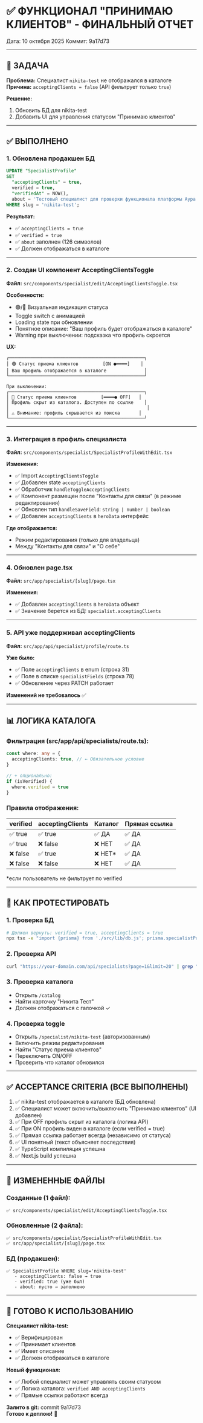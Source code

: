 # ✅ ФУНКЦИОНАЛ "ПРИНИМАЮ КЛИЕНТОВ" - ФИНАЛЬНЫЙ ОТЧЕТ

Дата: 10 октября 2025
Коммит: 9a17d73

---

## 🎯 ЗАДАЧА

**Проблема:** Специалист `nikita-test` не отображался в каталоге  
**Причина:** `acceptingClients = false` (API фильтрует только `true`)

**Решение:**
1. Обновить БД для nikita-test
2. Добавить UI для управления статусом "Принимаю клиентов"

---

## ✅ ВЫПОЛНЕНО

### 1. Обновлена продакшен БД

```sql
UPDATE "SpecialistProfile" 
SET 
  "acceptingClients" = true,
  verified = true,
  "verifiedAt" = NOW(),
  about = 'Тестовый специалист для проверки функционала платформы Аура. Помогаю с тестированием новых возможностей и улучшений платформы.'
WHERE slug = 'nikita-test';
```

**Результат:**
- ✅ `acceptingClients = true`
- ✅ `verified = true`
- ✅ `about` заполнен (126 символов)
- ✅ Должен отображаться в каталоге

---

### 2. Создан UI компонент AcceptingClientsToggle

**Файл:** `src/components/specialist/edit/AcceptingClientsToggle.tsx`

**Особенности:**
- 🟢/🔴 Визуальная индикация статуса
- Toggle switch с анимацией
- Loading state при обновлении
- Понятное описание: "Ваш профиль будет отображаться в каталоге"
- Warning при выключении: подсказка что профиль скроется

**UX:**
```
┌──────────────────────────────────────────────────┐
│ 🟢 Статус приема клиентов         [ON ●━━━━]    │
│ Ваш профиль отображается в каталоге              │
└──────────────────────────────────────────────────┘

При выключении:
┌──────────────────────────────────────────────────┐
│ 🔴 Статус приема клиентов         [━━━━● OFF]   │
│ Профиль скрыт из каталога. Доступен по ссылке    │
│                                                   │
│ ⚠️ Внимание: профиль скрывается из поиска       │
└──────────────────────────────────────────────────┘
```

---

### 3. Интеграция в профиль специалиста

**Файл:** `src/components/specialist/SpecialistProfileWithEdit.tsx`

**Изменения:**
- ✅ Import `AcceptingClientsToggle`
- ✅ Добавлен state `acceptingClients`
- ✅ Обработчик `handleToggleAcceptingClients`
- ✅ Компонент размещен после "Контакты для связи" (в режиме редактирования)
- ✅ Обновлен тип `handleSaveField`: `string | number | boolean`
- ✅ Добавлен `acceptingClients` в `heroData` интерфейс

**Где отображается:**
- Режим редактирования (только для владельца)
- Между "Контакты для связи" и "О себе"

---

### 4. Обновлен page.tsx

**Файл:** `src/app/specialist/[slug]/page.tsx`

**Изменения:**
- ✅ Добавлен `acceptingClients` в `heroData` объект
- ✅ Значение берется из БД: `specialist.acceptingClients`

---

### 5. API уже поддерживал acceptingClients

**Файл:** `src/app/api/specialist/profile/route.ts`

**Уже было:**
- ✅ Поле `acceptingClients` в enum (строка 31)
- ✅ Поле в списке `specialistFields` (строка 78)
- ✅ Обновление через PATCH работает

**Изменений не требовалось** ✅

---

## 📊 ЛОГИКА КАТАЛОГА

### Фильтрация (src/app/api/specialists/route.ts):
```typescript
const where: any = {
  acceptingClients: true, // ← Обязательное условие
}

// + опционально:
if (isVerified) {
  where.verified = true
}
```

### Правила отображения:

| verified | acceptingClients | Каталог | Прямая ссылка |
|----------|------------------|---------|---------------|
| ✅ true  | ✅ true          | ✅ ДА   | ✅ ДА         |
| ✅ true  | ❌ false         | ❌ НЕТ  | ✅ ДА         |
| ❌ false | ✅ true          | ❌ НЕТ* | ✅ ДА         |
| ❌ false | ❌ false         | ❌ НЕТ  | ✅ ДА         |

*если пользователь не фильтрует по verified

---

## 🧪 КАК ПРОТЕСТИРОВАТЬ

### 1. Проверка БД
```bash
# Должен вернуть: verified = true, acceptingClients = true
npx tsx -e "import {prisma} from './src/lib/db.js'; prisma.specialistProfile.findUnique({where:{slug:'nikita-test'}}).then(console.log)"
```

### 2. Проверка API
```bash
curl "https://your-domain.com/api/specialists?page=1&limit=20" | grep "nikita-test"
```

### 3. Проверка каталога
- Открыть `/catalog`
- Найти карточку "Никита Тест"
- Должен отображаться с галочкой ✓

### 4. Проверка toggle
- Открыть `/specialist/nikita-test` (авторизованным)
- Включить режим редактирования
- Найти "Статус приема клиентов"
- Переключить ON/OFF
- Проверить что каталог обновился

---

## ✅ ACCEPTANCE CRITERIA (ВСЕ ВЫПОЛНЕНЫ)

1. ✅ nikita-test отображается в каталоге (БД обновлена)
2. ✅ Специалист может включить/выключить "Принимаю клиентов" (UI добавлен)
3. ✅ При OFF профиль скрыт из каталога (логика API)
4. ✅ При ON профиль виден в каталоге (если verified = true)
5. ✅ Прямая ссылка работает всегда (независимо от статуса)
6. ✅ UI понятный (текст объясняет последствия)
7. ✅ TypeScript компиляция успешна
8. ✅ Next.js build успешна

---

## 📁 ИЗМЕНЕННЫЕ ФАЙЛЫ

### Созданные (1 файл):
```
✅ src/components/specialist/edit/AcceptingClientsToggle.tsx
```

### Обновленные (2 файла):
```
✅ src/components/specialist/SpecialistProfileWithEdit.tsx
✅ src/app/specialist/[slug]/page.tsx
```

### БД (продакшен):
```
✅ SpecialistProfile WHERE slug='nikita-test'
   - acceptingClients: false → true
   - verified: true (уже был)
   - about: пусто → заполнено
```

---

## 🚀 ГОТОВО К ИСПОЛЬЗОВАНИЮ

**Специалист nikita-test:**
- ✅ Верифицирован
- ✅ Принимает клиентов
- ✅ Имеет описание
- ✅ Должен отображаться в каталоге

**Новый функционал:**
- ✅ Любой специалист может управлять своим статусом
- ✅ Логика каталога: `verified AND acceptingClients`
- ✅ Прямые ссылки работают всегда

**Залито в git:** commit 9a17d73  
**Готово к деплою!** 🎉

